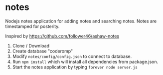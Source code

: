 # notes
Nodejs notes application for adding notes and searching notes. Notes are timestamped for posterity.

Inspired by https://github.com/follower46/ashaw-notes

1) Clone / Download
2) Create database "coderomp"
3) Modify `notes/config/config.json` to connect to database. 
4) Run `npm install` which will install all dependencies from package.json.
4) Start the notes application by typing `forever node server.js`
